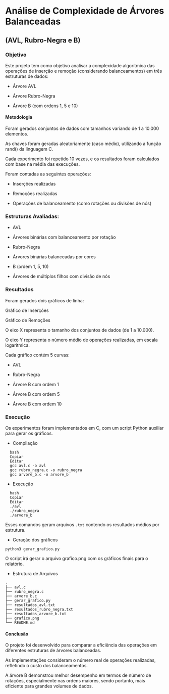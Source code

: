 # Análise de Complexidade de Árvores Balanceadas 
## (AVL, Rubro-Negra e B)
### Objetivo
Este projeto tem como objetivo analisar a complexidade algorítmica das operações de inserção e remoção (considerando balanceamentos) em três estruturas de dados:

* Árvore AVL

* Árvore Rubro-Negra

* Árvore B (com ordens 1, 5 e 10)

#### Metodologia
Foram gerados conjuntos de dados com tamanhos variando de 1 a 10.000 elementos.

As chaves foram geradas aleatoriamente (caso médio), utilizando a função rand() da linguagem C.

Cada experimento foi repetido 10 vezes, e os resultados foram calculados com base na média das execuções.

Foram contadas as seguintes operações:

* Inserções realizadas

* Remoções realizadas

* Operações de balanceamento (como rotações ou divisões de nós)

### Estruturas Avaliadas:
* AVL
- Árvores binárias com balanceamento por rotação
* Rubro-Negra
- Árvores binárias balanceadas por cores
* B (ordem 1, 5, 10)
- Árvores de múltiplos filhos com divisão de nós

### Resultados
Foram gerados dois gráficos de linha:

Gráfico de Inserções

Gráfico de Remoções

O eixo X representa o tamanho dos conjuntos de dados (de 1 a 10.000).

O eixo Y representa o número médio de operações realizadas, em escala logarítmica.

Cada gráfico contém 5 curvas:

- AVL

- Rubro-Negra

- Árvore B com ordem 1

- Árvore B com ordem 5

- Árvore B com ordem 10

### Execução
Os experimentos foram implementados em C, com um script Python auxiliar para gerar os gráficos.

* Compilação
```
  bash
  Copiar
  Editar
  gcc avl.c -o avl
  gcc rubro_negra.c -o rubro_negra
  gcc arvore_b.c -o arvore_b
```

* Execução
``` 
  bash
  Copiar
  Editar
  ./avl
  ./rubro_negra
  ./arvore_b
``` 
Esses comandos geram arquivos `.txt` contendo os resultados médios por estrutura.

* Geração dos gráficos
```
python3 gerar_grafico.py
```

O script irá gerar o arquivo grafico.png com os gráficos finais para o relatório.

* Estrutura de Arquivos
```
.
├── avl.c
├── rubro_negra.c
├── arvore_b.c
├── gerar_grafico.py
├── resultados_avl.txt
├── resultados_rubro_negra.txt
├── resultados_arvore_b.txt
├── grafico.png
└── README.md
```

#### Conclusão
O projeto foi desenvolvido para comparar a eficiência das operações em diferentes estruturas de árvores balanceadas.

As implementações consideram o número real de operações realizadas, refletindo o custo dos balanceamentos.

A árvore B demonstrou melhor desempenho em termos de número de rotações, especialmente nas ordens maiores, sendo portanto, mais eficiente para grandes volumes de dados.
